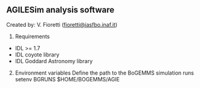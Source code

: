 ## AGILESim analysis software
Created by: V. Fioretti (fioretti@iasfbo.inaf.it)

1. Requirements

* IDL >= 1.7
* IDL coyote library 
* IDL Goddard Astronomy library

2. Environment variables
Define the path to the BoGEMMS simulation runs 
setenv  BGRUNS $HOME/BOGEMMS/AGIE
